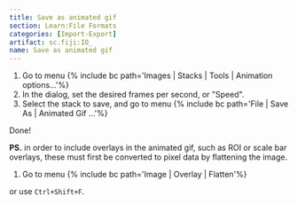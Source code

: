 ```yaml
---
title: Save as animated gif
section: Learn:File Formats
categories: [Import-Export]
artifact: sc.fiji:IO_
name: Save as animated gif
---
```


1.  Go to menu {% include bc path='Images | Stacks | Tools | Animation options...'%}
2.  In the dialog, set the desired frames per second, or "Speed".
3.  Select the stack to save, and go to menu {% include bc path='File | Save As | Animated Gif ...'%}

Done!

**PS.** in order to include overlays in the animated gif, such as ROI or scale bar overlays, these must first be converted to pixel data by flattening the image.

1.  Go to menu {% include bc path='Image | Overlay | Flatten'%}

or use `Ctrl+Shift+F`.

 
